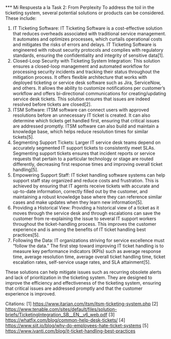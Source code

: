 *** Mi Respuesta a la Task 2: From Perplexity
To address the toil in the ticketing system, several potential solutions or products can be considered. These include:

1. IT Ticketing Software: IT Ticketing Software is a cost-effective solution that reduces overheads associated with traditional service management. It automates and optimizes processes, which curtails operational costs and mitigates the risks of errors and delays. IT Ticketing Software is engineered with robust security protocols and complies with regulatory standards, ensuring the confidentiality and integrity of sensitive data[1].
2. Closed-Loop Security with Ticketing System Integration: This solution ensures a closed-loop management and automated workflow for processing security incidents and tracking their status throughout the mitigation process. It offers flexible architecture that works with deployed ticketing or service desk software such as Jira, ServiceNow, and others. It allows the ability to customize notifications per customer’s workflow and offers bi-directional communications for creating/updating service desk tickets. This solution ensures that issues are indeed resolved before tickets are closed[2].
3. ITSM Software: ITSM software can connect users with approved resolutions before an unnecessary IT ticket is created. It can also determine which tickets get handled first, ensuring that critical issues are addressed promptly. ITSM software can also build and maintain a knowledge base, which helps reduce resolution times for similar tickets[5].
4. Segmenting Support Tickets: Larger IT service desk teams depend on accurately segmented IT support tickets to consistently meet SLAs. Segmenting support tickets ensures that incident reports or service requests that pertain to a particular technology or stage are routed differently, decreasing first response times and improving overall ticket handling[5].
5. Empowering Support Staff: IT ticket handling software systems can help support staff stay organized and reduce costs and frustration. This is achieved by ensuring that IT agents receive tickets with accurate and up-to-date information, correctly filled out by the customer, and maintaining a robust knowledge base where they can reference similar cases and make updates when they learn new information[5].
6. Providing a Historical View: Providing a historical view of a ticket as it moves through the service desk and through escalations can save the customer from re-explaining the issue to several IT support workers throughout the ticket-handling process. This improves the customer experience and is among the benefits of IT ticket handling best practices[5].
7. Following the Data: IT organizations striving for service excellence must “follow the data.” The first step toward improving IT ticket handling is to measure key performance indicators (KPIs) such as average response time, average resolution time, average overall ticket handling time, ticket escalation rates, self-service usage rates, and SLA attainment[5].

These solutions can help mitigate issues such as recurring obsolete alerts and lack of prioritization in the ticketing system. They are designed to improve the efficiency and effectiveness of the ticketing system, ensuring that critical issues are addressed promptly and that the customer experience is improved.

Citations:
[1] https://www.itarian.com/itsm/itsm-ticketing-system.php
[2] https://www.tenable.com/sites/default/files/solution-briefs/TicketingIntegration_SB__EN__v6_web.pdf
[3] https://whatfix.com/blog/common-help-desk-tickets/
[4] https://www.siit.io/blog/why-do-employees-hate-ticket-systems
[5] https://www.ivanti.com/blog/it-ticket-handling-best-practices
